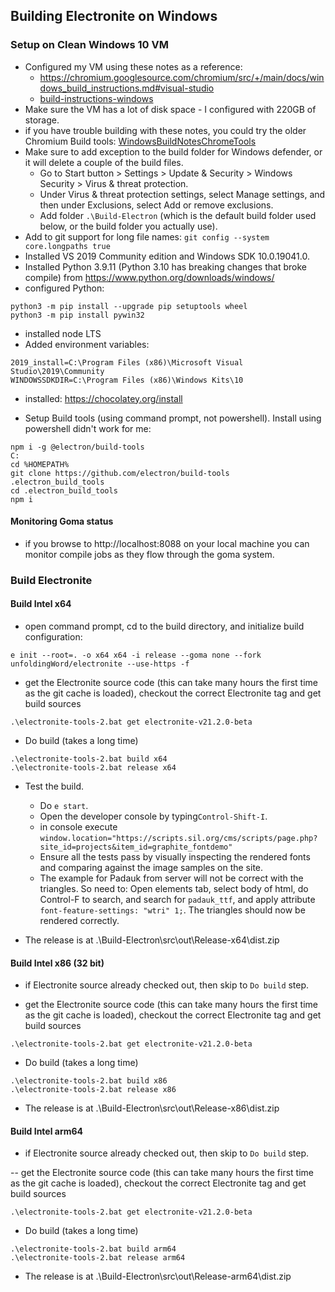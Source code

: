 ## Building Electronite on Windows
### Setup on Clean Windows 10 VM
- Configured my VM using these notes as a reference:
  - https://chromium.googlesource.com/chromium/src/+/main/docs/windows_build_instructions.md#visual-studio
  - [build-instructions-windows](../build-instructions-windows.md)
- Make sure the VM has a lot of disk space - I configured with 220GB of storage.
- if you have trouble building with these notes, you could try the older Chromium Build tools: [WindowsBuildNotesChromeTools](WindowsBuildNotesChromeTools.md) 
- Make sure to add exception to the build folder for Windows defender, or it will delete a couple of the build files.
  - Go to Start button > Settings > Update & Security > Windows Security > Virus & threat protection.
  - Under Virus & threat protection settings, select Manage settings, and then under Exclusions, select Add or remove exclusions.
  - Add folder `.\Build-Electron` (which is the default build folder used below, or the build folder you actually use).
- Add to git support for long file names: `git config --system core.longpaths true`
- Installed VS 2019 Community edition and Windows SDK 10.0.19041.0.
- Installed Python 3.9.11 (Python 3.10 has breaking changes that broke compile) from https://www.python.org/downloads/windows/
- configured Python:
```
python3 -m pip install --upgrade pip setuptools wheel
python3 -m pip install pywin32
```
- installed node LTS
- Added environment variables:
```
2019_install=C:\Program Files (x86)\Microsoft Visual Studio\2019\Community
WINDOWSSDKDIR=C:\Program Files (x86)\Windows Kits\10
```

- installed: https://chocolatey.org/install
	
- Setup Build tools (using command prompt, not powershell).  Install using powershell didn't work for me:
```
npm i -g @electron/build-tools
C:
cd %HOMEPATH%
git clone https://github.com/electron/build-tools .electron_build_tools
cd .electron_build_tools
npm i
```

#### Monitoring Goma status
- if you browse to http://localhost:8088 on your local machine you can monitor compile jobs as they flow through the goma system.

### Build Electronite
#### Build Intel x64
- open command prompt, cd to the build directory, and initialize build configuration:
```
e init --root=. -o x64 x64 -i release --goma none --fork unfoldingWord/electronite --use-https -f
```

- get the Electronite source code (this can take many hours the first time as the git cache is loaded), checkout the correct Electronite tag and get build sources
```
.\electronite-tools-2.bat get electronite-v21.2.0-beta
```

- Do build (takes a long time)
```
.\electronite-tools-2.bat build x64
.\electronite-tools-2.bat release x64
```

- Test the build.
    - Do `e start`.
    - Open the developer console by typing`Control-Shift-I`.
    - in console execute `window.location="https://scripts.sil.org/cms/scripts/page.php?site_id=projects&item_id=graphite_fontdemo"`
    - Ensure all the tests pass by visually inspecting the rendered fonts and comparing against the image samples on the site.
    - The example for Padauk from server will not be correct with the triangles.  So need to:
      Open elements tab, select body of html, do Control-F to search, and search for `padauk_ttf`, and apply attribute `font-feature-settings: "wtri" 1;`.  The triangles should now be rendered correctly.

- The release is at .\Build-Electron\src\out\Release-x64\dist.zip

#### Build Intel x86 (32 bit)
- if Electronite source already checked out, then skip to `Do build` step.

- get the Electronite source code (this can take many hours the first time as the git cache is loaded), checkout the correct Electronite tag and get build sources
```
.\electronite-tools-2.bat get electronite-v21.2.0-beta
```

- Do build (takes a long time)
```
.\electronite-tools-2.bat build x86
.\electronite-tools-2.bat release x86
```

- The release is at .\Build-Electron\src\out\Release-x86\dist.zip

#### Build Intel arm64
- if Electronite source already checked out, then skip to `Do build` step.

-- get the Electronite source code (this can take many hours the first time as the git cache is loaded), checkout the correct Electronite tag and get build sources
```
.\electronite-tools-2.bat get electronite-v21.2.0-beta
```

- Do build (takes a long time)
```
.\electronite-tools-2.bat build arm64
.\electronite-tools-2.bat release arm64
```

- The release is at .\Build-Electron\src\out\Release-arm64\dist.zip


